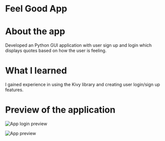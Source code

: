 # Feel Good App

# About the app

Developed an Python GUI application with user sign up and login which displays quotes based on how the user is feeling.

# What I learned

I gained experience in using the Kivy library and creating user login/sign up features.

# Preview of the application


![App login preview](picture4.png?raw=true)


![App preview](picture5.png?raw=true)
